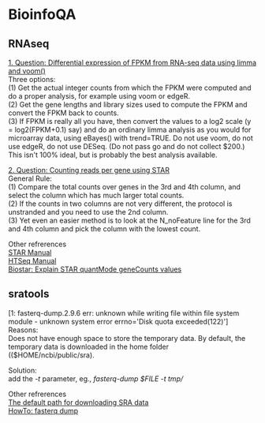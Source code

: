 # BioinfoQA

## RNAseq

[1. Question: Differential expression of FPKM from RNA-seq data using limma and voom()](https://support.bioconductor.org/p/56275/)  
Three options:  
(1) Get the actual integer counts from which the FPKM were computed and do a proper analysis, for example using voom or edgeR.  
(2) Get the gene lengths and library sizes used to compute the FPKM and convert the FPKM back to counts.  
(3) If FPKM is really all you have, then convert the values to a log2 scale (y = log2(FPKM+0.1) say) and do an ordinary limma analysis as you would for microarray data, using eBayes() with trend=TRUE. Do not use voom, do not use edgeR, do not use DESeq. (Do not pass go and do not collect $200.) This isn't 100% ideal, but is probably the best analysis available.  

[2. Question: Counting reads per gene using STAR](https://groups.google.com/forum/#!topic/rna-star/gZRJx3ElRNo)  
General Rule:  
(1) Compare the total counts over genes in the 3rd and 4th column, and select the column which has much larger total counts.  
(2) If the counts in two columns are not very different, the protocol is unstranded and you need to use the 2nd column.  
(3) Yet even an easier method is to look at the N_noFeature line for the 3rd and 4th column and pick the column with the lowest count.  

Other refrerences  
[STAR Manual](https://github.com/alexdobin/STAR/blob/master/doc/STARmanual.pdf)  
[HTSeq Manual](https://htseq.readthedocs.io/en/release_0.11.1/count.html)  
[Biostar: Explain STAR quantMode geneCounts values](https://www.biostars.org/p/218995/)  



## sratools

[1: fasterq-dump.2.9.6 err: unknown while writing file within file system module - unknown system error errno='Disk quota exceeded(122)']
Reasons:  
Does not have enough space to store the temporary data. By default, the temporary data is downloaded in the home folder (($HOME/ncbi/public/sra).  

Solution:  
add the *-t* parameter, eg., *fasterq-dump $FILE -t tmp/*  

Other refrerences  
[The default path for downloading SRA data](http://databio.org/posts/downloading_sra_data.html)  
[HowTo: fasterq dump](https://github.com/ncbi/sra-tools/wiki/HowTo:-fasterq-dump)  
